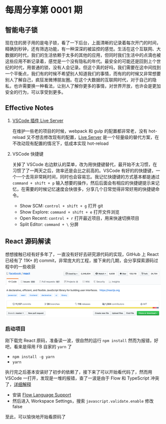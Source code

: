 # 每周分享第 0001 期

## 智能电子锁

现在住的房子用的是电子锁，看了一下后台，上面清晰的记录着每次开门的时间，精确到秒钟，还有筛选功能，有一种深深的被监控的感觉。生活在这个互联网、大数据的时代，我们的生活依赖于太多的其他的应用，但同时我们生活中的点滴也被这些应用不断记录着，感觉是一个没有隐私的年代。最安全的可能还是回到上个世纪的时代，用普通的锁，没有人会记录。但这个真的好吗，我们需要在这中间找到一个平衡点，我们有的时候不希望别人知道我们的事情，而有的的时候又非常想要别人了解自己，疯狂发微博朋友圈。在这个大数据的互联网时代，对于自己的隐私，也许需要换一种看法，让别人了解你更多的事情，对世界开放，也许会是更加安全的行为，可以享受到更多。

## Effective Notes

1. [VSCode 插件 Live Server](https://marketplace.visualstudio.com/items?itemName=ritwickdey.LiveServer)

   在维护一些老的项目的时候，webpack 和 gulp 的配置都非常老，没有 hot-reload 又不想去修改现有的配置，[Live Server](https://marketplace.visualstudio.com/items?itemName=ritwickdey.LiveServer) 是一个轻量级的替代方案，在不改动现有配置的情况下，低成本实现 hot-reload

2. VSCode 快捷键

   关掉了 VSCode 右边默认的菜单，改为用快捷键替代，最开始不太习惯，在习惯了了一两天之后，效率还是会比之前高的。VSCode 有好的的快捷键，一个一个去背非常耗时间，同时也会容易忘。我记忆快捷键的方式基本都是通过 `command + shift + p` 输入想要的操作，然后后面会有相应的快捷键提示来记忆，在需要的时候记忆速度会快很多，分享几个日常觉得非常好用的快捷键命令。

   - Show SCM: `control + shift + g` 打开 git
   - Show Explore: `command + shift + e` 打开文件浏览
   - Open Recent: `control + r` 打开最近项目，用来快速切换项目
   - Split Editor: `command + \` 分屏

## React 源码解读

想想接触已经有好多年了，一直没有好好去研究源代码的实现，GitHub 上 React 已经有了 11K+ 的 commit，非常庞大的工程，接下来的几期，会分享探索源码过程中的一些收获
![](img/github-react.png)

### 启动项目

刚下载完 React 原码，准备读一波，很自然的运行 `npm install` 然而为报错，好吧，看来是得用 FB 自家的 `yarn` 了

- `npm install -g yarn`
- `yarn`

执行完之后基本安装好了初步的依赖了，接下来了可以开始看代码了，然而用 VSCode 一打开，发现是一堆的报错，查了一波是由于 Flow 和 TypeScript 冲突了，[详细解释](https://github.com/flowtype/flow-for-vscode#setup)

- 安装 [Flow Language Support](https://marketplace.visualstudio.com/items?itemName=flowtype.flow-for-vscode)
- 然后进入 Workspace Settings，搜索 `javascript.validate.enable` 修改 false

至此，可以愉快地开始看原码了

